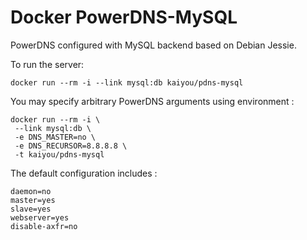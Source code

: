 # Docker PowerDNS-MySQL

PowerDNS configured with MySQL backend based on Debian Jessie.

To run the server:

```
docker run --rm -i --link mysql:db kaiyou/pdns-mysql
```

You may specify arbitrary PowerDNS arguments using environment :

```
docker run --rm -i \
 --link mysql:db \
 -e DNS_MASTER=no \
 -e DNS_RECURSOR=8.8.8.8 \
 -t kaiyou/pdns-mysql
```

The default configuration includes :

```
daemon=no
master=yes
slave=yes
webserver=yes
disable-axfr=no
```
